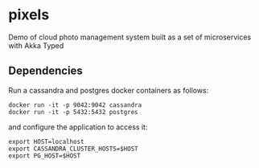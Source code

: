 # pixels
Demo of cloud photo management system built as a set of microservices with Akka Typed

## Dependencies

Run a cassandra and postgres docker containers as follows:

```shell
docker run -it -p 9042:9042 cassandra
docker run -it -p 5432:5432 postgres
```

and configure the application to access it: 

```shell
export HOST=localhost
export CASSANDRA_CLUSTER_HOSTS=$HOST
export PG_HOST=$HOST
```


